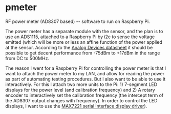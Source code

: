 # pmeter
RF power meter (AD8307 based) -- software to run on Raspberry Pi.

The power meter has a separate module with the sensor, and the plan is
to use an ADS1115, attached to a Raspberry Pi by i2c to sense the
voltage emitted (which will be more or less an affine function of the
power applied at the sensor. According to the [Analog Devices
datasheet](http://www.analog.com/media/en/technical-documentation/data-sheets/AD8307.pdf)
it should be possible to get decent performance from -75dBm to +17dBm
in the range from DC to 500MHz.

The reason I went for a Raspberry Pi for controlling the power meter
is that I want to attach the power meter to my LAN, and allow for
reading the power as part of automating testing procedures. But I also
want to be able to use it interactively. For this I attach two more
units to the Pi: 1) 7-segment LED displays for the power level (and
calibration frequency) and 2) A rotary encoder to interactively set
the calibration frequency (the intercept term of the AD8307 output
changes with frequency). In order to control the LED displays,
I want to use the [MAX7221 serial interface display driver](https://www.maximintegrated.com/en/products/power/display-power-control/MAX7221.html)).
